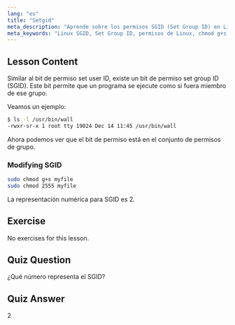 ```yaml
---
lang: "es"
title: "Setgid"
meta_description: "Aprende sobre los permisos SGID (Set Group ID) en Linux, cómo funcionan y cómo modificarlos. Comprende este concepto crucial de seguridad en Linux."
meta_keywords: "Linux SGID, Set Group ID, permisos de Linux, chmod g+s, seguridad de Linux, Linux para principiantes, tutorial de Linux"
---
```


## Lesson Content

Similar al bit de permiso set user ID, existe un bit de permiso set group ID (SGID). Este bit permite que un programa se ejecute como si fuera miembro de ese grupo.

Veamos un ejemplo:

```bash
$ ls -l /usr/bin/wall
-rwxr-sr-x 1 root tty 19024 Dec 14 11:45 /usr/bin/wall
```

Ahora podemos ver que el bit de permiso está en el conjunto de permisos de grupo.

### Modifying SGID

```bash
sudo chmod g+s myfile
sudo chmod 2555 myfile
```

La representación numérica para SGID es 2.

## Exercise

No exercises for this lesson.

## Quiz Question

¿Qué número representa el SGID?

## Quiz Answer

2
